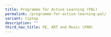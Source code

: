 ```yaml
---
title: Programme for Active Learning (PAL)
permalink: /programme-for-active-learning-pal/
variant: tiptap
description: ""
third_nav_title: PE, ART and Music (PAM)
---
```

